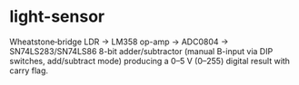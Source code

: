 # light-sensor
Wheatstone‐bridge LDR -> LM358 op-amp -> ADC0804 → SN74LS283/SN74LS86 8-bit adder/subtractor (manual B-input via DIP switches, add/subtract mode) producing a 0–5 V (0–255) digital result with carry flag.

